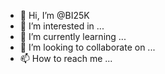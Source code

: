 - 👋 Hi, I’m @BI25K
- 👀 I’m interested in ...
- 🌱 I’m currently learning ...
- 💞️ I’m looking to collaborate on ...
- 📫 How to reach me ...

<!---
BI25K/BI25K is a ✨ special ✨ repository because its `README.md` (this file) appears on your GitHub profile.
You can click the Preview link to take a look at your changes.
--->

